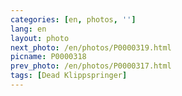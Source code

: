 ```yaml
---
categories: [en, photos, '']
lang: en
layout: photo
next_photo: /en/photos/P0000319.html
picname: P0000318
prev_photo: /en/photos/P0000317.html
tags: [Dead Klippspringer]
---
```

